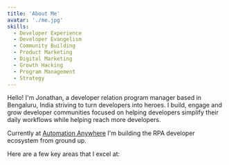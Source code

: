 ```yaml
---
title: 'About Me'
avatar: './me.jpg'
skills:
  - Developer Experience 
  - Developer Evangelism
  - Community Building
  - Product Marketing
  - Digital Marketing
  - Growth Hacking
  - Program Management
  - Strategy
---
```


Hello! I'm Jonathan, a developer relation program manager based in Bengaluru, India striving to turn developers into heroes. I build, engage and grow developer communities focused on helping developers simplify their daily workflows while helping reach more developers.

Currently at [Automation Anywhere](https://automationanywhere.com/) I'm building the RPA developer ecosystem from ground up.

Here are a few key areas that I excel at:
